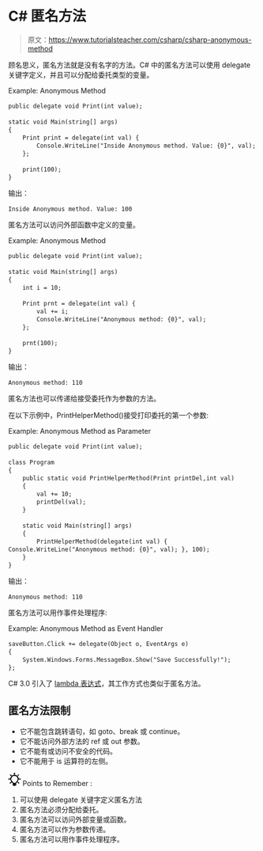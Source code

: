 # C# 匿名方法

> 原文：<https://www.tutorialsteacher.com/csharp/csharp-anonymous-method>

顾名思义，匿名方法就是没有名字的方法。C# 中的匿名方法可以使用 delegate 关键字定义，并且可以分配给委托类型的变量。

Example: Anonymous Method

```
public delegate void Print(int value);

static void Main(string[] args)
{
    Print print = delegate(int val) { 
        Console.WriteLine("Inside Anonymous method. Value: {0}", val); 
    };

    print(100);
} 
```

输出：

```
Inside Anonymous method. Value: 100
```

匿名方法可以访问外部函数中定义的变量。

Example: Anonymous Method

```
public delegate void Print(int value);

static void Main(string[] args)
{
    int i = 10;

    Print prnt = delegate(int val) {
        val += i;
        Console.WriteLine("Anonymous method: {0}", val); 
    };

    prnt(100);
} 
```

输出：

```
Anonymous method: 110
```

匿名方法也可以传递给接受委托作为参数的方法。

在以下示例中，PrintHelperMethod()接受打印委托的第一个参数:

Example: Anonymous Method as Parameter

```
public delegate void Print(int value);

class Program
{
    public static void PrintHelperMethod(Print printDel,int val)
    { 
        val += 10;
        printDel(val);
    }

    static void Main(string[] args)
    {
        PrintHelperMethod(delegate(int val) { Console.WriteLine("Anonymous method: {0}", val); }, 100);
    }
} 
```

输出：

```
Anonymous method: 110
```

匿名方法可以用作事件处理程序:

Example: Anonymous Method as Event Handler

```
saveButton.Click += delegate(Object o, EventArgs e)
{ 
    System.Windows.Forms.MessageBox.Show("Save Successfully!"); 
}; 
```

C# 3.0 引入了 [lambda 表达式](/linq/linq-lambda-expression)，其工作方式也类似于匿名方法。

## 匿名方法限制

*   它不能包含跳转语句，如 goto、break 或 continue。
*   它不能访问外部方法的 ref 或 out 参数。
*   它不能有或访问不安全的代码。
*   它不能用于 is 运算符的左侧。

![](img/85db52f5404f0c468e1b194aa487d6a1.png)  Points to Remember :

1.  可以使用 delegate 关键字定义匿名方法
2.  匿名方法必须分配给委托。
3.  匿名方法可以访问外部变量或函数。
4.  匿名方法可以作为参数传递。
5.  匿名方法可以用作事件处理程序。